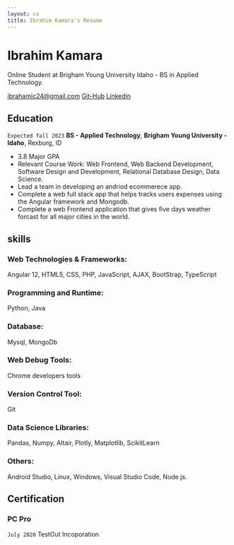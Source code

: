 ```yaml
---
layout: cv
title: Ibrahim Kamara's Resume
---
```

# Ibrahim Kamara
Online Student at Brigham Young University Idaho - BS in Applied Technology.

<div id="webaddress">
<a href="ibrahamic24@gmail.comm">ibrahamic24@gmail.com</a> 
<a href="https://github.com/Ibrahimcode">Git-Hub</a> 
<a href="https://www.linkedin.com/in/ibrahim-kamara-b86bb51a4/">Linkedin</a>
</div>

<!-- https://www.monique.tech/the-art-of-markdown -->


## Education

`Expected fall 2023`
__BS - Applied Technology__,
__Brigham Young University - Idaho__, Rexburg, ID

- 3.8 Major GPA
- Relevant Course Work: Web Frontend, Web Backend Development, Software Design and Development, Relational Database Design, Data Science.
- Lead a team in developing an andriod ecommerece app.
- Complete a web full stack app that helps tracks users expenses using the Angular framework and Mongodb.
- Complete a web Frontend application that gives five days weather forcast for all major cities in the world.



## skills


### Web Technologies & Frameworks: 
Angular 12, HTML5, CSS, PHP, JavaScript, AJAX, BootStrap, TypeScript

### Programming and Runtime:
Python, Java

### Database:
Mysql, MongoDb

### Web Debug Tools:
Chrome developers tools

### Version Control Tool:
Git

### Data Science Libraries:
Pandas, Numpy, Altair, Plotly, Matplotlib, ScikitLearn

### Others:
Android Studio, Linux, Windows, Visual Studio Code, Node.js.

## Certification


### PC Pro
`July 2020`
TestOut Incoporation

<!-- Last updated December 2021. -->